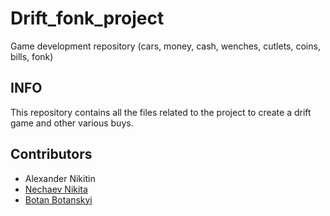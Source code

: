 # Drift_fonk_project #

 Game development repository (cars, money, cash, wenches, cutlets, coins, bills, fonk)


## INFO ##  
This repository contains all the files related to the project to create a drift game and other various buys.

## Contributors ##
+  Alexander Nikitin
+  [Nechaev Nikita](https://github.com/Nikytka)
+  [Botan Botanskyi](https://github.com/OborotovMikhail)
